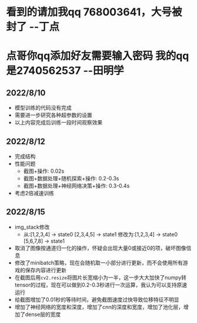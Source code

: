 # 看到的请加我qq 768003641，大号被封了 --丁点
# 点哥你qq添加好友需要输入密码 我的qq是2740562537 --田明学
## 2022/8/10

- 模型训练的代码没有完成
- 需要进一步研究各种超参数的设置
- 以上内容完成后训练一段时间观察效果

## 2022/8/12

- 完成结构
- 性能问题
  - 截图+操作: 0.02s
  - 截图+数据处理+随机探索+操作: 0.2-0.3s
  - 截图+数据处理+神经网络决策+操作: 0.3-0.4s
- 考虑2倍减速训练

## 2022/8/15

- img_stack修改
  - 从:[1,2,3,4] -> state0
  [2,3,4,5] -> state1
  修改为:[1,2,3,4] -> state0
  [5,6,7,8] -> state1
- 取消了图像按通道归一化的操作，怀疑会出现大量0或接近0的项，破坏图像信息
- 修改了minibatch策略，现在会随机取一小部分进行更新，而不会使用所有游戏的保存内容进行更新
- 在截图后用`cv2.resize`将图片长宽缩小为一半，这一步大大加快了numpy转tensor的过程，现在可以做到0.2-0.3秒进行一次运算，我认为可以支持原速运行
- 给截图增加了0.01秒的等待时间，避免截图速度过快导致位移特征不明显
- 增加了神经网络的宽度和深度，增加了cnn的深度和宽度，增加了池化层，增加了dense层的宽度


